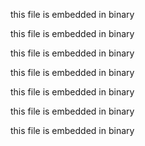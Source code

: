 
this file is embedded in binary

this file is embedded in binary

this file is embedded in binary

this file is embedded in binary

this file is embedded in binary

this file is embedded in binary

this file is embedded in binary
